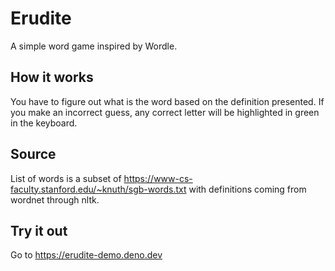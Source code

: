 Erudite
=======
A simple word game inspired by Wordle.

How it works
------------
You have to figure out what is the word based on the definition presented. 
If you make an incorrect guess, any correct letter will be highlighted in green in the keyboard.

Source
------
List of words is a subset of https://www-cs-faculty.stanford.edu/~knuth/sgb-words.txt with definitions coming from wordnet through nltk.

Try it out
----------
Go to https://erudite-demo.deno.dev
